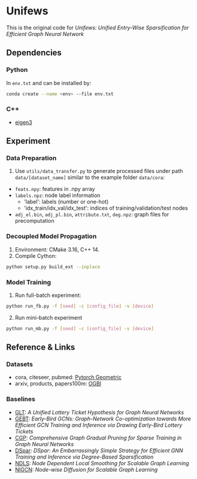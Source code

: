 # Unifews
This is the original code for *Unifews: Unified Entry-Wise Sparsification for Efficient Graph Neural Network*

## Dependencies
### Python
In `env.txt` and can be installed by:
```bash
conda create --name <env> --file env.txt
```

### C++
* [eigen3](https://eigen.tuxfamily.org/index.php?title=Main_Page)

## Experiment
### Data Preparation
1. Use `utils/data_transfer.py` to generate processed files under path `data/[dataset_name]` similar to the example folder `data/cora`:
  * `feats.npy`: features in .npy array
  * `labels.npz`: node label information
    * 'label': labels (number or one-hot)
    * 'idx_train/idx_val/idx_test': indices of training/validation/test nodes
  * `adj_el.bin`, `adj_pl.bin`, `attribute.txt`, `deg.npz`: graph files for precomputation

### Decoupled Model Propagation
1. Environment: CMake 3.16, C++ 14. 
2. Compile Cython:
```bash
python setup.py build_ext --inplace
```

### Model Training
1. Run full-batch experiment: 
```bash
python run_fb.py -f [seed] -c [config_file] -v [device]
```
2. Run mini-batch experiment
```bash
python run_mb.py -f [seed] -c [config_file] -v [device]
```

## Reference & Links
### Datasets
* cora, citeseer, pubmed: [Pytorch Geometric](https://pytorch-geometric.readthedocs.io/en/latest/generated/torch_geometric.datasets.Planetoid.html#torch_geometric.datasets.Planetoid)
* arxiv, products, papers100m: [OGBl](https://ogb.stanford.edu/docs/home/)

### Baselines
- [GLT](https://github.com/VITA-Group/Unified-LTH-GNN): *A Unified Lottery Ticket Hypothesis for Graph Neural Networks*
- [GEBT](https://github.com/GATECH-EIC/Early-Bird-GCN): *Early-Bird GCNs: Graph-Network Co-optimization towards More Efficient GCN Training and Inference via Drawing Early-Bird Lottery Tickets*
- [CGP](https://github.com/LiuChuang0059/CGP/): *Comprehensive Graph Gradual Pruning for Sparse Training in Graph Neural Networks*
- [DSpar](https://github.com/zirui-ray-liu/DSpar_tmlr): *DSpar: An Embarrassingly Simple Strategy for Efficient GNN Training and Inference via Degree-Based Sparsification*
- [NDLS](https://github.com/zwt233/NDLS): *Node Dependent Local Smoothing for Scalable Graph Learning*
- [NIGCN](https://github.com/kkhuang81/NIGCN): *Node-wise Diffusion for Scalable Graph Learning*
